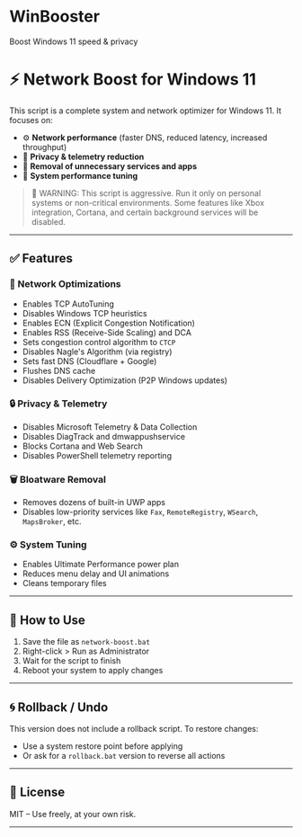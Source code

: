 # WinBooster
Boost Windows 11 speed &amp; privacy

# ⚡ Network Boost for Windows 11

This script is a complete system and network optimizer for Windows 11. It focuses on:

- ⚙️ **Network performance** (faster DNS, reduced latency, increased throughput)
- 🔐 **Privacy & telemetry reduction**
- 🧹 **Removal of unnecessary services and apps**
- 🚀 **System performance tuning**

> 🛑 WARNING: This script is aggressive. Run it only on personal systems or non-critical environments. Some features like Xbox integration, Cortana, and certain background services will be disabled.

---

## ✅ Features

### 🔧 Network Optimizations
- Enables TCP AutoTuning
- Disables Windows TCP heuristics
- Enables ECN (Explicit Congestion Notification)
- Enables RSS (Receive-Side Scaling) and DCA
- Sets congestion control algorithm to `CTCP`
- Disables Nagle's Algorithm (via registry)
- Sets fast DNS (Cloudflare + Google)
- Flushes DNS cache
- Disables Delivery Optimization (P2P Windows updates)

### 🔒 Privacy & Telemetry
- Disables Microsoft Telemetry & Data Collection
- Disables DiagTrack and dmwappushservice
- Blocks Cortana and Web Search
- Disables PowerShell telemetry reporting

### 🗑️ Bloatware Removal
- Removes dozens of built-in UWP apps
- Disables low-priority services like `Fax`, `RemoteRegistry`, `WSearch`, `MapsBroker`, etc.

### ⚙️ System Tuning
- Enables Ultimate Performance power plan
- Reduces menu delay and UI animations
- Cleans temporary files

---

## 🧪 How to Use

1. Save the file as `network-boost.bat`
2. Right-click > Run as Administrator
3. Wait for the script to finish
4. Reboot your system to apply changes

---

## 🌀 Rollback / Undo

This version does not include a rollback script. To restore changes:
- Use a system restore point before applying
- Or ask for a `rollback.bat` version to reverse all actions

---

## 📘 License

MIT – Use freely, at your own risk.

---
